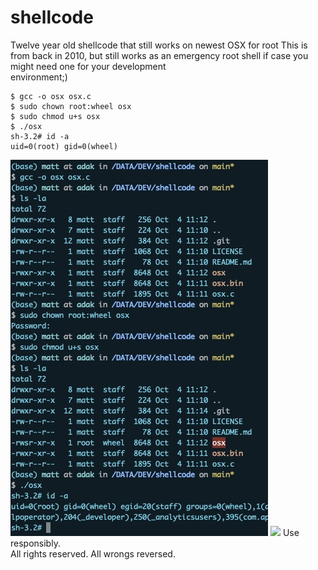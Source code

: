 # shellcode
Twelve year old shellcode that still works on newest OSX for root
This is from back in 2010, but still works as an emergency root shell if case you might need one for your development  
environment;)  
```
$ gcc -o osx osx.c  
$ sudo chown root:wheel osx  
$ sudo chmod u+s osx  
$ ./osx  
sh-3.2# id -a  
uid=0(root) gid=0(wheel)  
```
![Image ](/osx_root_shell.jpg)
<img src="https://github.com/mutanthost/shellcode/osx_root_shell.jpg"/>
Use responsibly.   
All rights reserved. All wrongs reversed.  

